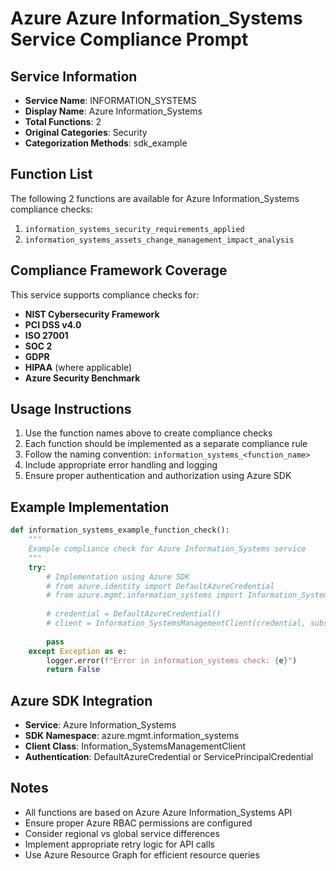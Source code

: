 # Azure Azure Information_Systems Service Compliance Prompt

## Service Information
- **Service Name**: INFORMATION_SYSTEMS
- **Display Name**: Azure Information_Systems
- **Total Functions**: 2
- **Original Categories**: Security
- **Categorization Methods**: sdk_example

## Function List
The following 2 functions are available for Azure Information_Systems compliance checks:

1. `information_systems_security_requirements_applied`
2. `information_systems_assets_change_management_impact_analysis`


## Compliance Framework Coverage
This service supports compliance checks for:
- **NIST Cybersecurity Framework**
- **PCI DSS v4.0**
- **ISO 27001**
- **SOC 2**
- **GDPR**
- **HIPAA** (where applicable)
- **Azure Security Benchmark**

## Usage Instructions
1. Use the function names above to create compliance checks
2. Each function should be implemented as a separate compliance rule
3. Follow the naming convention: `information_systems_<function_name>`
4. Include appropriate error handling and logging
5. Ensure proper authentication and authorization using Azure SDK

## Example Implementation
```python
def information_systems_example_function_check():
    """
    Example compliance check for Azure Information_Systems service
    """
    try:
        # Implementation using Azure SDK
        # from azure.identity import DefaultAzureCredential
        # from azure.mgmt.information_systems import Information_SystemsManagementClient
        
        # credential = DefaultAzureCredential()
        # client = Information_SystemsManagementClient(credential, subscription_id)
        
        pass
    except Exception as e:
        logger.error(f"Error in information_systems check: {e}")
        return False
```

## Azure SDK Integration
- **Service**: Azure Information_Systems
- **SDK Namespace**: azure.mgmt.information_systems
- **Client Class**: Information_SystemsManagementClient
- **Authentication**: DefaultAzureCredential or ServicePrincipalCredential

## Notes
- All functions are based on Azure Azure Information_Systems API
- Ensure proper Azure RBAC permissions are configured
- Consider regional vs global service differences
- Implement appropriate retry logic for API calls
- Use Azure Resource Graph for efficient resource queries
